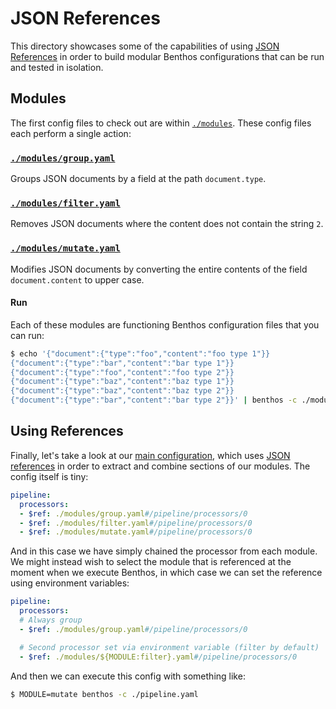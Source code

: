 JSON References
===============

This directory showcases some of the capabilities of using
[JSON References][json-refs] in order to build modular Benthos configurations
that can be run and tested in isolation.

## Modules

The first config files to check out are within [`./modules`](./modules). These
config files each perform a single action:

### [`./modules/group.yaml`](./modules/group.yaml)

Groups JSON documents by a field at the path `document.type`.

### [`./modules/filter.yaml`](./modules/filter.yaml)

Removes JSON documents where the content does not contain the string `2`.

### [`./modules/mutate.yaml`](./modules/mutate.yaml)

Modifies JSON documents by converting the entire contents of the field
`document.content` to upper case.

#### Run

Each of these modules are functioning Benthos configuration files that you can
run:

``` sh
$ echo '{"document":{"type":"foo","content":"foo type 1"}}
{"document":{"type":"bar","content":"bar type 1"}}
{"document":{"type":"foo","content":"foo type 2"}}
{"document":{"type":"baz","content":"baz type 1"}}
{"document":{"type":"baz","content":"baz type 2"}}
{"document":{"type":"bar","content":"bar type 2"}}' | benthos -c ./modules/group.yaml
```

## Using References

Finally, let's take a look at our [main configuration](./pipeline.yaml), which
uses [JSON references][json-refs] in order to extract and combine sections of
our modules. The config itself is tiny:

``` yaml
pipeline:
  processors:
  - $ref: ./modules/group.yaml#/pipeline/processors/0
  - $ref: ./modules/filter.yaml#/pipeline/processors/0
  - $ref: ./modules/mutate.yaml#/pipeline/processors/0
```

And in this case we have simply chained the processor from each module. We might
instead wish to select the module that is referenced at the moment when we
execute Benthos, in which case we can set the reference using environment
variables:

``` yaml
pipeline:
  processors:
  # Always group
  - $ref: ./modules/group.yaml#/pipeline/processors/0

  # Second processor set via environment variable (filter by default)
  - $ref: ./modules/${MODULE:filter}.yaml#/pipeline/processors/0
```

And then we can execute this config with something like:

``` sh
$ MODULE=mutate benthos -c ./pipeline.yaml
```

[json-refs]: https://tools.ietf.org/html/draft-pbryan-zyp-json-ref-03